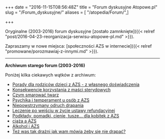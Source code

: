 +++
date = "2016-11-15T08:56:48Z"
title = "Forum dyskusyjne Atopowe.pl"
slug = "/Forum_dyskusyjne/"
aliases = [ "/atopedia/Forum/",]

+++

Oryginalne (2003-2016) forum dyskusyjne [zostało zamnknięte]({{< relref
"post/2016-04-23-reorganizacja-serwisu-atopowe-pl.md" >}}).

Zapraszamy w nowe miejsca: [społeczności AZS w internecie]({{< relref
"promowane/porozmawiaj-z-innymi.md" >}}).

-----

**Archiwum starego forum (2003-2016)**

Poniżej kilka ciekawych wątków z archiwum:

*   [Porady dla rodziców dzieci z AZS - z własnego doświadczenia](http://www.atopowe.pl/forum/viewtopic.php?f=1&t=2285)
*   [Konsekwencje korzystania z maści sterydowych](http://www.atopowe.pl/forum/viewtopic.php?f=10&t=161)
*   [Czym smarować twarz](http://www.atopowe.pl/forum/viewtopic.php?f=10&t=462)
*   [Psychika i temperament u osób z AZS](http://www.atopowe.pl/forum/viewtopic.php?t=203)
*   [Niepowstrzymany odruch drapania](http://www.atopowe.pl/forum/viewtopic.php?t=477)
*   [Leczenie po wejściu w życie ustawy refundacyjnej](http://www.atopowe.pl/forum/viewtopic.php?f=10&t=6941)
*   [Podkłady, pomadki, cienie, tusze&hellip; dla kobitek z AZS](https://www.atopowe.pl/forum/viewtopic.php?f=3&t=490)
*   [ciąża a AZS](https://www.atopowe.pl/forum/viewtopic.php?f=3&t=4571)
*   [Alkohol i AZS](https://www.atopowe.pl/forum/viewtopic.php?f=3&t=1580)
*   [Też was tak drażni jak wam mówią żeby się nie drapać?](https://www.atopowe.pl/forum/viewtopic.php?f=14&t=166)

